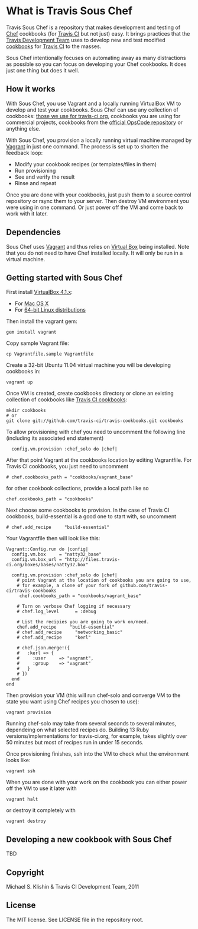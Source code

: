 # What is Travis Sous Chef

Travis Sous Chef is a repository that makes development and testing of [Chef](http://www.opscode.com/chef/) cookbooks (for [Travis CI](http://travis-ci.org) but
not just) easy. It brings practices that the [Travis Development Team](https://github.com/travis-ci) uses to develop
new and test modified [cookbooks](https://github.com/travis-ci/travis-cookbooks/tree/master/vagrant_base) for
[Travis CI](http://travis-ci.org) to the masses.

Sous Chef intentionally focuses on automating away as many distractions as possible so you can focus on developing your Chef cookbooks. It does just one thing but does it well.


## How it works

With Sous Chef, you use Vagrant and a locally running VirtualBox VM to develop and test your cookbooks. Sous Chef can use any collection of cookbooks: [those we use for travis-ci.org](https://github.com/travis-ci/travis-cookbooks/tree/master/vagrant_base), cookbooks you are using for
commercial projects, cookbooks from the [official OpsCode repository](http://github.com/opscode/cookbooks) or anything else.

With Sous Chef, you provision a locally running virtual machine managed by [Vagrant](http://vagrantup.com) in just one command. The process is
set up to shorten the feedback loop:

 * Modify your cookbook recipes (or templates/files in them)
 * Run provisioning
 * See and verify the result
 * Rinse and repeat

Once you are done with your cookbooks, just push them to a source control repository or rsync them to your server. Then destroy VM environment
you were using in one command. Or just power off the VM and come back to work with it later.


## Dependencies

Sous Chef uses [Vagrant](http://vagrantup.com) and thus relies on [Virtual Box](http://virtualbox.org) being installed. Note that you do not
need to have Chef installed locally. It will only be run in a virtual machine.


## Getting started with Sous Chef

First install [VirtualBox 4.1.x](http://download.virtualbox.org/virtualbox/4.1.4/):

* For [Mac OS X](http://download.virtualbox.org/virtualbox/4.1.4/VirtualBox-4.1.4-74291-OSX.dmg)
* For [64-bit Linux distributions](http://download.virtualbox.org/virtualbox/4.1.4/)

Then install the vagrant gem:

    gem install vagrant

Copy sample Vagrant file:

    cp Vagrantfile.sample Vagrantfile

Create a 32-bit Ubuntu 11.04 virtual machine you will be developing cookbooks in:

    vagrant up 

Once VM is created, create cookbooks directory or clone an existing collection of cookbooks like [Travis CI cookbooks](https://github.com/travis-ci/travis-cookbooks):

    mkdir cookbooks
    # or
    git clone git://github.com/travis-ci/travis-cookbooks.git cookbooks

To allow provisioning with chef you need to uncomment the following line
(including its associated end statement)

      config.vm.provision :chef_solo do |chef|


After that point Vagrant at the cookbooks location by editing Vagrantfile. For Travis CI cookbooks, you just need to uncomment

    # chef.cookbooks_path = "cookbooks/vagrant_base"

for other cookbook collections, provide a local path like so

    chef.cookbooks_path = "cookbooks"

Next choose some cookbooks to provision. In the case of Travis CI cookbooks, build-essential is a good one to start with, so uncomment

    # chef.add_recipe     "build-essential" 

Your Vagrantfile then will look like this:

    Vagrant::Config.run do |config|
      config.vm.box     = "natty32_base"
      config.vm.box_url = "http://files.travis-ci.org/boxes/bases/natty32.box"
    
      config.vm.provision :chef_solo do |chef|
        # point Vagrant at the location of cookbooks you are going to use,
        # for example, a clone of your fork of github.com/travis-ci/travis-cookbooks
         chef.cookbooks_path = "cookbooks/vagrant_base"
    
        # Turn on verbose Chef logging if necessary
        # chef.log_level      = :debug
    
        # List the recipies you are going to work on/need.
        chef.add_recipe     "build-essential"    
        # chef.add_recipe     "networking_basic"    
        # chef.add_recipe     "kerl"
    
        # chef.json.merge!({
        #   :kerl => {
        #     :user     => "vagrant",
        #     :group    => "vagrant"
        #   }
        # })
      end
    end

Then provision your VM (this will run chef-solo and converge VM to the state you want using Chef recipes you chosen to use):

    vagrant provision


Running chef-solo may take from several seconds to several minutes, dependeing on what selected recipes do. Building 13 Ruby versions/implementations
for travis-ci.org, for example, takes slightly over 50 minutes but most of recipes run in under 15 seconds.

Once provisioning finishes, ssh into the VM to check what the environment looks like:

    vagrant ssh

When you are done with your work on the cookbook you can either power off the VM to use it later with

    vagrant halt

or destroy it completely with

    vagrant destroy


## Developing a new cookbook with Sous Chef

TBD


## Copyright

Michael S. Klishin & Travis CI Development Team, 2011


## License

The MIT license. See LICENSE file in the repository root.
